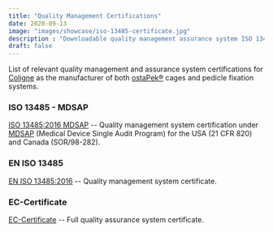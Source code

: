 ```yaml
---
title: "Quality Management Certifications"
date: 2020-09-13
image: "images/showcase/iso-13485-certificate.jpg"
description : "Downloadable quality management assurance system ISO 13485:2016 MDSAP."
draft: false
---
```


List of relevant quality management and assurance system certifications for [Coligne](http://www.coligne.com/international/home.html) as the manufacturer of 
both [ostaPek®](https://spinenuances.com/ostapek) cages and pedicle fixation systems.

<!--more-->

### ISO 13485 - MDSAP 

[ISO 13485:2016 MDSAP](https://saps2412.github.io/quality_system/Certificate_MDSAP_Canada_USA.pdf) -- Quality management system certification under 
[MDSAP](https://www.fda.gov/medical-devices/cdrh-international-programs/medical-device-single-audit-program-mdsap) (Medical Device Single Audit Program) for the USA (21 CFR 820) and Canada (SOR/98-282).


### EN ISO 13485

[EN ISO 13485:2016](https://saps2412.github.io/quality_system/Certificate_ISO-13485_IQNet.pdf) -- Quality management system certificate.

### EC-Certificate
[EC-Certificate](https://saps2412.github.io/quality_system/Certificate_DQS_MED_Directive_93-42-EEC.pdf) -- Full quality assurance system certificate.